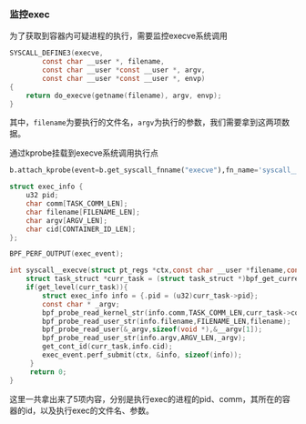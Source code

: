 ### 监控exec

为了获取到容器内可疑进程的执行，需要监控execve系统调用

```c
SYSCALL_DEFINE3(execve,
		const char __user *, filename,
		const char __user *const __user *, argv,
		const char __user *const __user *, envp)
{
	return do_execve(getname(filename), argv, envp);
}
```

其中，`filename`为要执行的文件名，`argv`为执行的参数，我们需要拿到这两项数据。

通过kprobe挂载到execve系统调用执行点

```python
b.attach_kprobe(event=b.get_syscall_fnname("execve"),fn_name='syscall__execve')
```

```c
struct exec_info {
    u32 pid;
    char comm[TASK_COMM_LEN];
    char filename[FILENAME_LEN];
    char argv[ARGV_LEN];
    char cid[CONTAINER_ID_LEN];
};

BPF_PERF_OUTPUT(exec_event);

int syscall__execve(struct pt_regs *ctx,const char __user *filename,const char __user *const __user *__argv){
    struct task_struct *curr_task = (struct task_struct *)bpf_get_current_task();
    if(get_level(curr_task)){
        struct exec_info info = {.pid = (u32)curr_task->pid};
        const char * _argv;
        bpf_probe_read_kernel_str(info.comm,TASK_COMM_LEN,curr_task->comm);
        bpf_probe_read_user_str(info.filename,FILENAME_LEN,filename);
        bpf_probe_read_user(&_argv,sizeof(void *),&__argv[1]);
        bpf_probe_read_user_str(info.argv,ARGV_LEN,_argv);
        get_cont_id(curr_task,info.cid);
        exec_event.perf_submit(ctx, &info, sizeof(info));
     }
     return 0;
}
```

这里一共拿出来了5项内容，分别是执行exec的进程的pid、comm，其所在的容器的id，以及执行exec的文件名、参数。